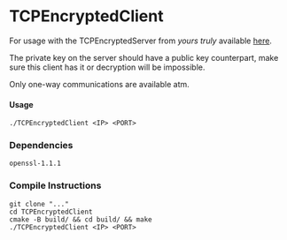 # TCPEncryptedClient
For usage with the TCPEncryptedServer from *yours truly* available [here](https://github.com/TwelfthFace/TCPEncryptedServer).

The private key on the server should have a public key counterpart, make sure this client has it or decryption will be impossible.

Only one-way communications are available atm.

#### Usage
`./TCPEncryptedClient <IP> <PORT>`

### Dependencies
```
openssl-1.1.1
```

<h3>Compile Instructions</h3>

```
git clone "..."
cd TCPEncryptedClient
cmake -B build/ && cd build/ && make
./TCPEncryptedClient <IP> <PORT>
```

